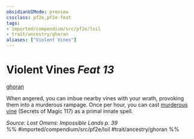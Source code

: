 ```yaml
---
obsidianUIMode: preview
cssclass: pf2e,pf2e-feat
tags:
- imported/compendium/src/pf2e/loil
- trait/ancestry/ghoran
aliases: ["Violent Vines"]
---
```

# Violent Vines  *Feat 13*  
[ghoran](ghoran-loil.md)  


When angered, you can imbue nearby vines with your wrath, provoking them into a murderous rampage. Once per hour, you can cast [murderous vine](../spells/murderous-vine-som.md) (Secrets of Magic 117) as a primal innate spell.

*Source: Lost Omens: Impossible Lands p. 39*  
%% #imported/compendium/src/pf2e/loil #trait/ancestry/ghoran %%